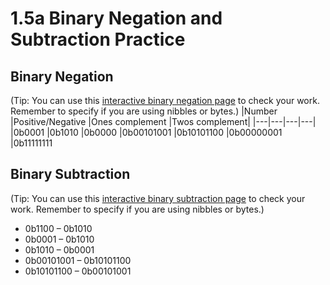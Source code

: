 # 1.5a Binary Negation and Subtraction Practice

## Binary Negation
(Tip: You can use this [interactive binary negation page](http://www.gilfusion.com/binary/negation.html) to check your work. Remember to specify if you are using nibbles or bytes.)
|Number	|Positive/Negative	|Ones complement	|Twos complement|
|---|---|---|---|
|0b0001
|0b1010
|0b0000
|0b00101001
|0b10101100
|0b00000001
|0b11111111

## Binary Subtraction
(Tip: You can use this [interactive binary subtraction page](http://www.gilfusion.com/binary/subtraction.html) to check your work. Remember to specify if you are using nibbles or bytes.)
* 0b1100 – 0b1010
* 0b0001 – 0b1010
* 0b1010 – 0b0001    
* 0b00101001 – 0b10101100
* 0b10101100 – 0b00101001